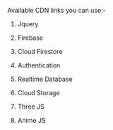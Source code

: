 Available CDN links you can use:-

1. Jquery
<script src="https://code.jquery.com/jquery-3.6.0.min.js" integrity="sha256-/xUj+3OJU5yExlq6GSYGSHk7tPXikynS7ogEvDej/m4=" crossorigin="anonymous"></script>

2. Firebase
<script src="https://www.gstatic.com/firebasejs/8.3.1/firebase-app.js"></script>

3. Cloud Firestore
<script src="https://www.gstatic.com/firebasejs/8.3.1/firebase-firestore.js"></script>

4. Authentication
<script src="https://www.gstatic.com/firebasejs/8.3.1/firebase-auth.js"></script>

5. Realtime Database
<script src="https://www.gstatic.com/firebasejs/8.3.1/firebase-database.js"></script>

6. Cloud Storage
<script src="https://www.gstatic.com/firebasejs/8.3.1/firebase-storage.js"></script>

7. Three JS
<script src="https://cdnjs.cloudflare.com/ajax/libs/three.js/r126/three.min.js" integrity="sha512-n8IpKWzDnBOcBhRlHirMZOUvEq2bLRMuJGjuVqbzUJwtTsgwOgK5aS0c1JA647XWYfqvXve8k3PtZdzpipFjgg==" crossorigin="anonymous"></script>

8. Anime JS
<script src="https://cdnjs.cloudflare.com/ajax/libs/animejs/3.2.1/anime.min.js" integrity="sha512-z4OUqw38qNLpn1libAN9BsoDx6nbNFio5lA6CuTp9NlK83b89hgyCVq+N5FdBJptINztxn1Z3SaKSKUS5UP60Q==" crossorigin="anonymous"></script>